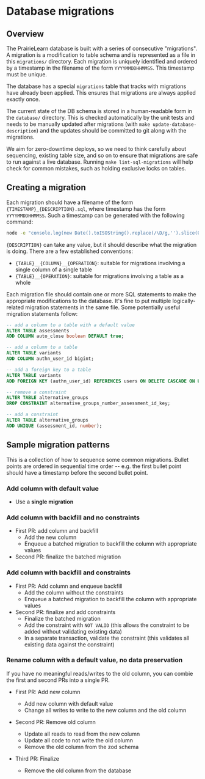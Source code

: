 # Database migrations

## Overview

The PrairieLearn database is built with a series of consecutive "migrations". A migration is a modification to table schema and is represented as a file in this `migrations/` directory. Each migration is uniquely identified and ordered by a timestamp in the filename of the form `YYYYMMDDHHMMSS`. This timestamp must be unique.

The database has a special `migrations` table that tracks with migrations have already been applied. This ensures that migrations are always applied exactly once.

The current state of the DB schema is stored in a human-readable form in the `database/` directory. This is checked automatically by the unit tests and needs to be manually updated after migrations (with `make update-database-description`) and the updates should be committed to git along with the migrations.

We aim for zero-downtime deploys, so we need to think carefully about sequencing, existing table size, and so on to ensure that migrations are safe to run against a live database. Running `make lint-sql-migrations` will help check for common mistakes, such as holding exclusive locks on tables.

## Creating a migration

Each migration should have a filename of the form `{TIMESTAMP}_{DESCRIPTION}.sql`, where timestamp has the form `YYYYMMDDHHMMSS`. Such a timestamp can be generated with the following command:

```sh
node -e "console.log(new Date().toISOString().replace(/\D/g,'').slice(0,14))"
```

`{DESCRIPTION}` can take any value, but it should describe what the migration is doing. There are a few established conventions:

- `{TABLE}__{COLUMN}__{OPERATION}`: suitable for migrations involving a single column of a single table
- `{TABLE}__{OPERATION}`: suitable for migrations involving a table as a whole

Each migration file should contain one or more SQL statements to make the appropriate modifications to the database. It's fine to put multiple logically-related migration statements in the same file. Some potentially useful migration statements follow:

```sql
-- add a column to a table with a default value
ALTER TABLE assessments
ADD COLUMN auto_close boolean DEFAULT true;

-- add a column to a table
ALTER TABLE variants
ADD COLUMN authn_user_id bigint;

-- add a foreign key to a table
ALTER TABLE variants
ADD FOREIGN KEY (authn_user_id) REFERENCES users ON DELETE CASCADE ON UPDATE CASCADE;

-- remove a constraint
ALTER TABLE alternative_groups
DROP CONSTRAINT alternative_groups_number_assessment_id_key;

-- add a constraint
ALTER TABLE alternative_groups
ADD UNIQUE (assessment_id, number);
```

## Sample migration patterns

This is a collection of how to sequence some common migrations. Bullet points are ordered in sequential time order -- e.g. the first bullet point should have a timestamp before the second bullet point.

### Add column with default value

- Use a **single migration**

### Add column with backfill and no constraints

- First PR: add column and backfill
  - Add the new column
  - Enqueue a batched migration to backfill the column with appropriate values
- Second PR: finalize the batched migration

### Add column with backfill and constraints

- First PR: Add column and enqueue backfill
  - Add the column without the constraints
  - Enqueue a batched migration to backfill the column with appropriate values
- Second PR: finalize and add constraints
  - Finalize the batched migration
  - Add the constraint with `NOT VALID` (this allows the constraint to be added without validating existing data)
  - In a separate transaction, validate the constraint (this validates all existing data against the constraint)

### Rename column with a default value, no data preservation

If you have no meaningful reads/writes to the old column, you can combie the first and second PRs into a single PR.

- First PR: Add new column
  - Add new column with default value
  - Change all writes to write to the new column and the old column

- Second PR: Remove old column
  - Update all reads to read from the new column
  - Update all code to not write the old column
  - Remove the old column from the zod schema

- Third PR: Finalize
  - Remove the old column from the database
